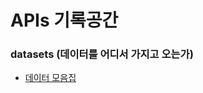 # APIs 기록공간

### datasets (데이터를 어디서 가지고 오는가)

- [데이터 모음집](https://support.heartcount.io/community/learning/sample-dataset-sites)
